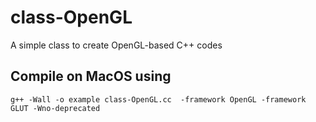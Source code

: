 # class-OpenGL
A simple class to create OpenGL-based C++ codes

## Compile on MacOS using
```
g++ -Wall -o example class-OpenGL.cc  -framework OpenGL -framework GLUT -Wno-deprecated
```
